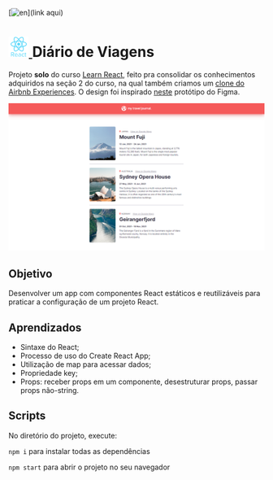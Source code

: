 [![en](https://img.shields.io/badge/lang-en-red.svg)](link aqui)

# <a href="https://reactjs.org/" target="_blank" rel="noreferrer"> <img src="https://raw.githubusercontent.com/devicons/devicon/master/icons/react/react-original-wordmark.svg" alt="react" width="40" height="40"/> </a> Diário de Viagens

Projeto <b>solo</b> do curso <a href="https://www.coursera.org/professional-certificates/google-ux-design">Learn React</a>, feito pra consolidar os conhecimentos adquiridos na seção 2 do curso, na qual também criamos um <a href="https://github.com/amandaiscoding/airbnb-clone-react">clone do Airbnb Experiences</a>. O design foi inspirado <a href="https://www.figma.com/file/QG4cOExkdbIbhSfWJhs2gs/Travel-Journal?type=design&node-id=0-1&mode=design&t=iY4MNLrDGf4QFXWy-0">neste</a> protótipo do Figma.

<img src="./public/images/Screenshot 2024-01-29 024926.png">


## Objetivo

Desenvolver um app com componentes React estáticos e reutilizáveis para praticar a configuração de um projeto React.

## Aprendizados

* Sintaxe do React;
* Processo de uso do Create React App;
* Utilização de map para acessar dados;
* Propriedade key;
* Props: receber props em um componente, desestruturar props, passar props não-string.

## Scripts

No diretório do projeto, execute:

`npm i` para instalar todas as dependências

`npm start` para abrir o projeto no seu navegador

